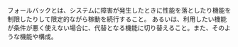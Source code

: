 
フォールバックとは、システムに障害が発生したときに性能を落としたり機能を制限したりして限定的ながら稼動を続行すること。
あるいは、利用したい機能が条件が悪く使えない場合に、代替となる機能に切り替えること。また、そのような機能や構成。

